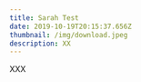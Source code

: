 ```yaml
---
title: Sarah Test
date: 2019-10-19T20:15:37.656Z
thumbnail: /img/download.jpeg
description: XX
---
```

XXX

